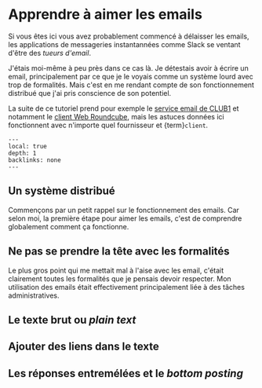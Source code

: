 Apprendre à aimer les emails
============================

Si vous êtes ici vous avez probablement commencé à délaisser les emails,
les applications de messageries instantannées comme Slack se ventant d'être des _tueurs d'email_.

J'étais moi-même à peu près dans ce cas là.
Je détestais avoir à écrire un email,
principalement par ce que je le voyais comme un système lourd avec trop de formalités.
Mais c'est en me rendant compte de son fonctionnement distribué que j'ai pris conscience de son potentiel.

La suite de ce tutoriel prend pour exemple le [service email de CLUB1](/services/email.md)
et notamment le [client Web Roundcube](../services/email.md#client-web),
mais les astuces données ici fonctionnent avec n'importe quel fournisseur et {term}`client`.

```{contents} Sommaire
---
local: true
depth: 1
backlinks: none
---
```

Un système distribué
--------------------

Commençons par un petit rappel sur le fonctionnement des emails.
Car selon moi, la première étape pour aimer les emails,
c'est de comprendre globalement comment ça fonctionne.

Ne pas se prendre la tête avec les formalités
---------------------------------------------

Le plus gros point qui me mettait mal à l'aise avec les email,
c'était clairement toutes les formalités que je pensais devoir respecter.
Mon utilisation des emails était effectivement principalement liée à des tâches administratives.



Le texte brut ou _plain text_
-----------------------------



Ajouter des liens dans le texte
-------------------------------

Les réponses entremélées et le _bottom posting_
-----------------------------------------------





